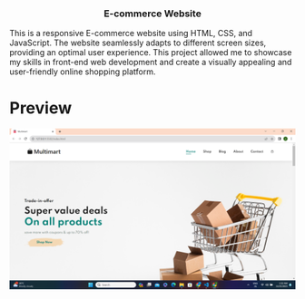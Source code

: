 <h3 align="center"><b>E-commerce Website</b></h3>

This is a responsive E-commerce website using HTML, CSS, and JavaScript. The website seamlessly adapts to different screen sizes, providing an optimal user experience. This project allowed me to showcase my skills in front-end web development and create a visually appealing and user-friendly online shopping platform.

# Preview

<div align="center">
    <img src="./frontend/image1.png">
</div>

<br>
